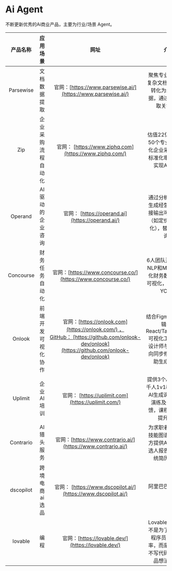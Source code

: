 # Ai Agent
不断更新优秀的Ai商业产品，主要为行业/场景 Agent。

| **产品名称** | **应用场景** | **网址** | **介绍** |
|:-:|:-:|:-:|:-:|
| Parsewise | 文档数据提取 | 官网：[https://www.parsewise.ai/](https://www.parsewise.ai/) | 聚焦专业领域，将复杂文档（如报告）转化为结构化数据，通过AI精准提取关键信息 |
| Zip | 企业采购流程自动化 | 官网： [https://www.ziphq.com](https://www.ziphq.com/) | 估值22亿美金，用50个专业Agent优化企业采购流程，标准化审批节点并实现AI智能化 |
| Operand | AI驱动的企业咨询 | 官网： [https://operand.ai](https://operand.ai/) | 通过分析企业数据生成经营策略，直接输出可执行建议（如定价、库存优化），替代传统咨询。 |
| Concourse | 财务任务自动化 | 官网：[https://www.concourse.co/](https://www.concourse.co/) | 6人团队开发，通过NLP和ML技术自动化财务数据分析与可视化，获A16Z和YC投资 |
| Onlook | 前端开发可视化协作 | 官网：[https://onlook.com](https://onlook.com/) ，GitHub： [https://github.com/onlook-dev/onlook](https://github.com/onlook-dev/onlook) | 结合Figma与代码编辑器的React/TailwindCSS可视化工具，支持设计师与开发者双向同步修改，AI辅助生成组件。 |
| Uplimit | 企业AI培训 | 官网： [https://uplimit.com](https://uplimit.com/) | 提供3个Agent实现千人1v1教学体验，AI生成课程、模拟演练及个性化反馈，课程研发效率提升75%|
| Contrario | AI猎头服务 | 官网：[https://www.contrario.ai/](https://www.contrario.ai/) | 为求职者生成动态技能图谱，为招聘方提供AI匹配的候选人报告，替代传统简历筛选。 |
| dscopilot | 跨境电商ai选品 | 官网： [https://www.dscopilot.ai/](https://www.dscopilot.ai/) | 阿里巴巴速卖通出品 |
| lovable | 编程 | 官网：[https://lovable.dev/](https://lovable.dev/) | Lovable Agent 并不是为了提升资深程序员的工作效率，而是面向那些不写代码、但有产品想法的用户 |
